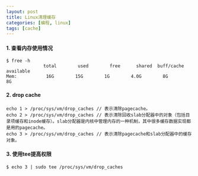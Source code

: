 ```yaml
---
layout: post
title: Linux清理缓存
categories: [编程, linux]
tags: [cache]
---
```


> 

#### 1. 查看内存使用情况

```
$ free -h
              total        used        free      shared  buff/cache   available
Mem:           16G        15G        1G        4.0G        8G        8G
```

#### 2. drop cache

```
echo 1 > /proc/sys/vm/drop_caches // 表示清除pagecache。
echo 2 > /proc/sys/vm/drop_caches // 表示清除回收slab分配器中的对象（包括目录项缓存和inode缓存）。slab分配器是内核中管理内存的一种机制，其中很多缓存数据实现都是用的pagecache。
echo 3 > /proc/sys/vm/drop_caches // 表示清除pagecache和slab分配器中的缓存对象。
```

#### 3. 使用tee提高权限

```
$ echo 3 | sudo tee /proc/sys/vm/drop_caches
```